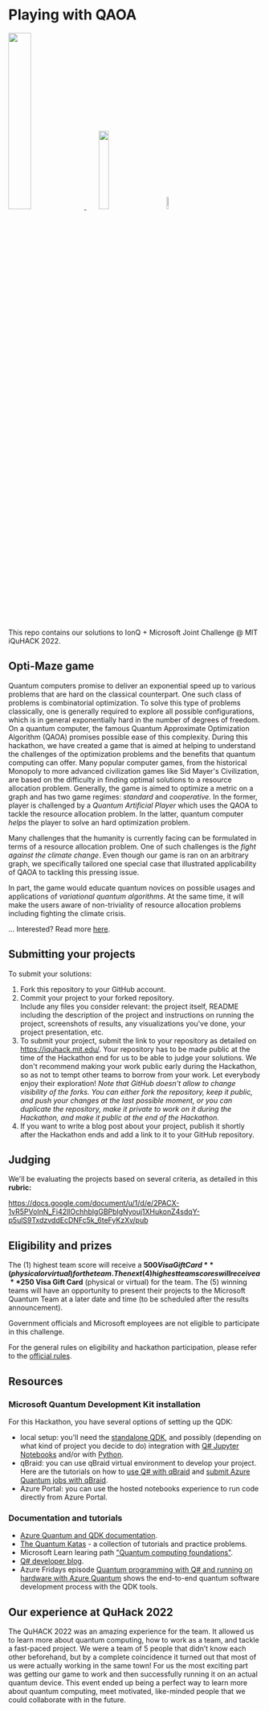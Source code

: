 # Playing with QAOA

<p align="left">
  <a href="https://azure.microsoft.com/en-us/solutions/quantum-computing/" target="_blank"><img src="https://user-images.githubusercontent.com/10100490/151488491-609828a4-cd1f-4076-b5b2-a8d9fc2d0fa4.png" width="30%"/> </a>
  <a href="https://ionq.com/" target="_blank"><img src="https://user-images.githubusercontent.com/10100490/151488159-da95eb05-9277-4abe-b1ba-b49871d563ed.svg" width="20%" style="padding: 1%;padding-left: 5%"/></a>
  <a href="https://iquhack.mit.edu/" target="_blank"><img src="https://user-images.githubusercontent.com/10100490/151647370-d161d5b5-119c-4db9-898e-cfb1745a8310.png" width="8%" style="padding-left: 5%"/> </a>
</p>

This repo contains our solutions to IonQ + Microsoft Joint Challenge @ MIT iQuHACK 2022.

## Opti-Maze game

Quantum computers promise to deliver an exponential speed up to various problems
that are hard on the classical counterpart. One such class of problems is
combinatorial optimization. To solve this type of problems classically, one is
generally required to explore all possible configurations, which is in general
exponentially hard in the number of degrees of freedom. On a quantum computer,
the famous Quantum Approximate Optimization Algorithm (QAOA) promises possible
ease of this complexity. During this hackathon, we have created a game that is
aimed at helping to understand the challenges of the optimization problems and
the benefits that quantum computing can offer. Many popular computer games, from
the historical Monopoly to more advanced civilization games like Sid Mayer's
Civilization, are based on the difficulty in finding optimal solutions to a
resource allocation problem. Generally, the game is aimed to optimize a metric
on a graph and has two game regimes: *standard* and *cooperative*. In
the former, player is challenged by a *Quantum Artificial Player* which
uses the QAOA to tackle the resource allocation problem. In the latter, quantum
computer *helps* the player to solve an hard optimization problem. 

Many challenges that the humanity is currently facing can be formulated in terms
of a resource allocation problem. One of such challenges is the *fight against
the climate change*. Even though our game is ran on an arbitrary graph, we
specifically tailored one special case that illustrated applicability of QAOA to
tackling this pressing issue.

In part, the game would educate quantum novices on possible usages and
applications of *variational quantum algorithms*. At the same time, it
will make the users aware of non-triviality of resource allocation problems
including fighting the climate crisis.

... Interested? Read more [here](paper.pdf).

## Submitting your projects
To submit your solutions:
1. Fork this repository to your GitHub account.
2. Commit your project to your forked repository.  
Include any files you consider relevant: the project itself, README including the description of the project and instructions on running the project, screenshots of results, any visualizations you've done, your project presentation, etc.
3. To submit your project, submit the link to your repository as detailed on https://iquhack.mit.edu/.
Your repository has to be made public at the time of the Hackathon end for us to be able to judge your solutions. We don't recommend making your work public early during the Hackathon, so as not to tempt other teams to borrow from your work. Let everybody enjoy their exploration!
*Note that GitHub doesn't allow to change visibility of the forks. You can either fork the repository, keep it public, and push your changes at the last possible moment, or you can duplicate the repository, make it private to work on it during the Hackathon, and make it public at the end of the Hackathon.*
4. If you want to write a blog post about your project, publish it shortly after the Hackathon ends and add a link to it to your GitHub repository.

## Judging

We'll be evaluating the projects based on several criteria, as detailed in this **rubric:** 

https://docs.google.com/document/u/1/d/e/2PACX-1vR5PVoInN_Fi42lIOchhblgGBPblgNyouj1XHukonZ4sdqY-p5ulS9TxdzvddEcDNFc5k_6teFyKzXv/pub

## Eligibility and prizes
The (1) highest team score will receive a **$500 Visa Gift Card** (physical or virtual) for the team. The next (4) highest team scores will receive a **$250 Visa Gift Card** (physical or virtual) for the team. The (5) winning teams will have an opportunity to present their projects to the Microsoft Quantum Team at a later date and time (to be scheduled after the results announcement).

Government officials and Microsoft employees are not eligible to participate in this challenge.

For the general rules on eligibility and hackathon participation, please refer to the [official rules](http://iquhack.mit.edu/).

## Resources

### Microsoft Quantum Development Kit installation

For this Hackathon, you have several options of setting up the QDK:

* local setup: you'll need the [standalone QDK](https://docs.microsoft.com/en-us/azure/quantum/install-command-line-qdk), and possibly (depending on what kind of project you decide to do) integration with [Q# Jupyter Notebooks](https://docs.microsoft.com/en-us/azure/quantum/install-jupyter-qkd) and/or with [Python](https://docs.microsoft.com/en-us/azure/quantum/install-python-qdk).
* qBraid: you can use qBraid virtual environment to develop your project. Here are the tutorials on how to [use Q# with qBraid](https://www.youtube.com/watch?v=E5JH1YfqSos) and [submit Azure Quantum jobs with qBraid](https://www.youtube.com/watch?v=WLAAqsqlYb8).
* Azure Portal: you can use the hosted notebooks experience to run code directly from Azure Portal.

### Documentation and tutorials

* [Azure Quantum and QDK documentation](https://docs.microsoft.com/quantum).
* [The Quantum Katas](https://github.com/Microsoft/QuantumKatas/) - a collection of tutorials and practice problems.
* Microsoft Learn learing path ["Quantum computing foundations"](https://docs.microsoft.com/learn/paths/quantum-computing-fundamentals/).
* [Q# developer blog](https://devblogs.microsoft.com/qsharp/).
* Azure Fridays episode [Quantum programming with Q# and running on hardware with Azure Quantum](https://www.youtube.com/watch?v=c9Df90CVHkc) shows the end-to-end quantum software development process with the QDK tools.

## Our experience at QuHack 2022

The QuHACK 2022 was an amazing experience for the team. It allowed us to learn
more about quantum computing, how to work as a team, and tackle a fast-paced
project.  We were a team of 5 people that didn’t know each other beforehand, but
by a complete coincidence it turned out that most of us were actually working in
the same town! For us the most exciting part was getting our game to work and
then successfully running it on an actual quantum device. This event ended up
being a perfect way to learn more about quantum computing, meet motivated,
like-minded people that we could collaborate with in the future.

